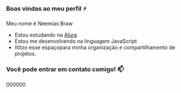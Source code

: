 ### Boas vindas ao meu perfil ⚡

Meu nome é Neemias Braw 

 - Estou estudando na [Alura](HTTPS://WWWW.alura.com.br)
-  Estou me desenvolvendo na linguagem JavaScript
- Itilizo esse espaçopara minha organização e compartilhamento de projetos. 

### Você pode entrar em contato comigo! 📫

000000


